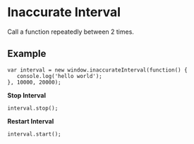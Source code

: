# Inaccurate Interval
Call a function repeatedly between 2 times.

## Example
```JS
var interval = new window.inaccurateInterval(function() {
   console.log('hello world');
}, 10000, 20000);
```

**Stop Interval**
```JS
interval.stop();
```

**Restart Interval**
```JS
interval.start();
```
